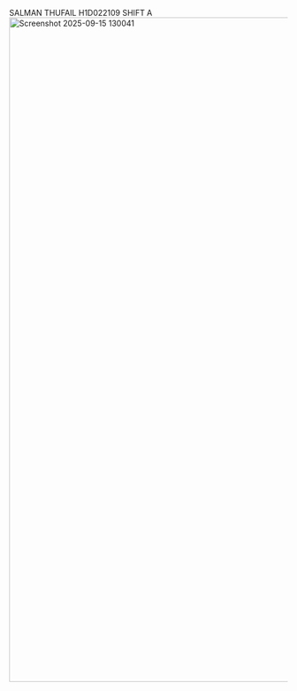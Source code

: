 SALMAN THUFAIL
H1D022109
SHIFT A
<img width="1920" height="1200" alt="Screenshot 2025-09-15 130041" src="https://github.com/user-attachments/assets/032930e5-0245-403c-8c4b-25f35cd68ecc" />
